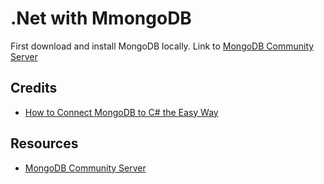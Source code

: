 # .Net with MmongoDB

First download and install MongoDB locally. Link to [MongoDB Community Server](https://www.mongodb.com/try/download/community)

## Credits

- [How to Connect MongoDB to C# the Easy Way](https://www.youtube.com/watch?v=exXavNOqaVo)

## Resources

- [MongoDB Community Server](https://www.mongodb.com/try/download/community)
